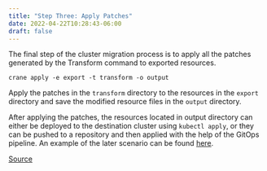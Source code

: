 ```yaml
---
title: "Step Three: Apply Patches"
date: 2022-04-22T10:28:43-06:00
draft: false
---
```

The final step of the cluster migration process is to apply all the patches generated by the Transform command to exported resources.

```
crane apply -e export -t transform -o output
```
Apply the patches in the `transform` directory to the resources in the `export` directory and save the modified resource files in the `output` directory.

After applying the patches, the resources located in output directory can either be deployed to the destination cluster using `kubectl apply`, or they can be pushed to a repository and then applied with the help of the GitOps pipeline. An example of the later scenario can be found [here](https://crane-docs.konveyor.io/content/usage/Advance%20Usage/gitops.md).

[Source](https://github.com/konveyor/konveyor.github.io/blob/main/content/Crane/UsingCrane/Step3Apply.md)
